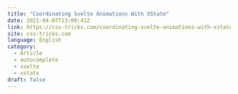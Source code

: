```yaml
---
title: "Coordinating Svelte Animations With XState"
date: 2021-04-07T13:09:41Z
link: https://css-tricks.com/coordinating-svelte-animations-with-xstate/?utm_medium=RSS&utm_source=news.12bit.vn
site: css-tricks.com
language: English
category:
  - Article
  - autocomplete
  - svelte
  - xstate
draft: false
---
```

